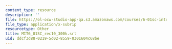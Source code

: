 ```yaml
---
content_type: resource
description: ''
file: https://ol-ocw-studio-app-qa.s3.amazonaws.com/courses/6-01sc-introduction-to-electrical-engineering-and-computer-science-i-spring-2011/ddcf3d8802195d0285590301604c68be_MIT6_01SC_rec10_300k.vtt
file_type: application/x-subrip
resourcetype: Other
title: MIT6_01SC_rec10_300k.srt
uid: ddcf3d88-0219-5d02-8559-0301604c68be
---
```


